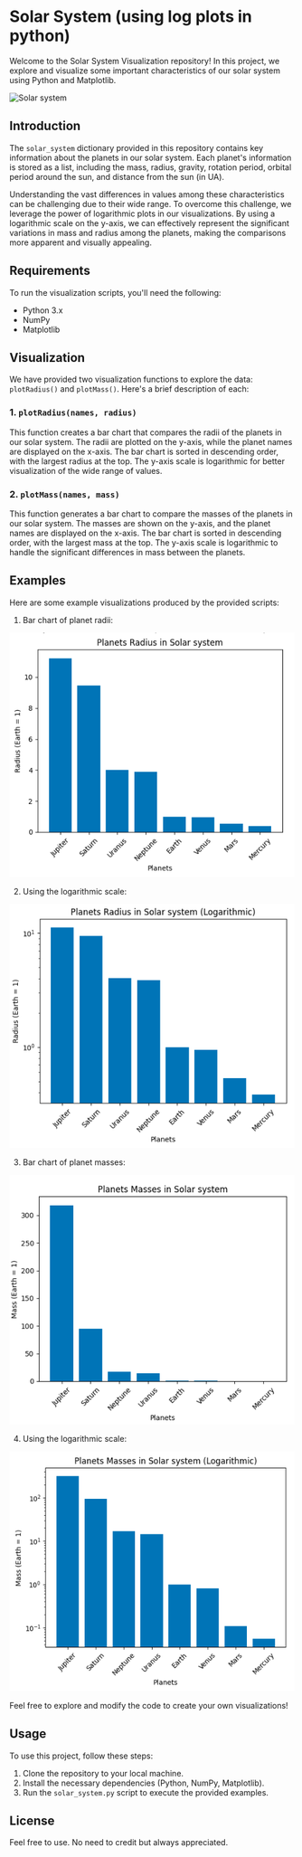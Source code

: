# Solar System (using log plots in python)

Welcome to the Solar System Visualization repository! In this project, we explore and visualize some important characteristics of our solar system using Python and Matplotlib.

![Solar system](images/solar.jpg)

## Introduction

The `solar_system` dictionary provided in this repository contains key information about the planets in our solar system. Each planet's information is stored as a list, including the mass, radius, gravity, rotation period, orbital period around the sun, and distance from the sun (in UA).

Understanding the vast differences in values among these characteristics can be challenging due to their wide range. To overcome this challenge, we leverage the power of logarithmic plots in our visualizations. By using a logarithmic scale on the y-axis, we can effectively represent the significant variations in mass and radius among the planets, making the comparisons more apparent and visually appealing.

## Requirements

To run the visualization scripts, you'll need the following:

- Python 3.x
- NumPy
- Matplotlib

## Visualization

We have provided two visualization functions to explore the data: `plotRadius()` and `plotMass()`. Here's a brief description of each:

### 1. `plotRadius(names, radius)`

This function creates a bar chart that compares the radii of the planets in our solar system. The radii are plotted on the y-axis, while the planet names are displayed on the x-axis. The bar chart is sorted in descending order, with the largest radius at the top. The y-axis scale is logarithmic for better visualization of the wide range of values.

### 2. `plotMass(names, mass)`

This function generates a bar chart to compare the masses of the planets in our solar system. The masses are shown on the y-axis, and the planet names are displayed on the x-axis. The bar chart is sorted in descending order, with the largest mass at the top. The y-axis scale is logarithmic to handle the significant differences in mass between the planets.

## Examples

Here are some example visualizations produced by the provided scripts:

1. Bar chart of planet radii:

![Planets Radius](images/plot1.png)

2. Using the logarithmic scale:

![Planets Radius LOG](images/plot3.png)

3. Bar chart of planet masses:

![Planets Masses](images/plot2.png)

4. Using the logarithmic scale:

![Planets Masses LOG](images/plot4.png)

Feel free to explore and modify the code to create your own visualizations!

## Usage

To use this project, follow these steps:

1. Clone the repository to your local machine.
2. Install the necessary dependencies (Python, NumPy, Matplotlib).
3. Run the `solar_system.py` script to execute the provided examples.

## License

Feel free to use. No need to credit but always appreciated.


